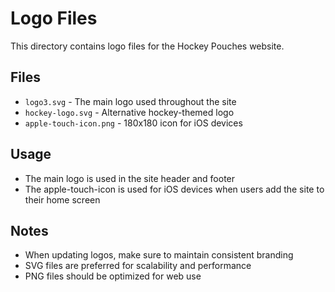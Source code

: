 # Logo Files

This directory contains logo files for the Hockey Pouches website.

## Files

- `logo3.svg` - The main logo used throughout the site
- `hockey-logo.svg` - Alternative hockey-themed logo
- `apple-touch-icon.png` - 180x180 icon for iOS devices

## Usage

- The main logo is used in the site header and footer
- The apple-touch-icon is used for iOS devices when users add the site to their home screen

## Notes

- When updating logos, make sure to maintain consistent branding
- SVG files are preferred for scalability and performance
- PNG files should be optimized for web use

